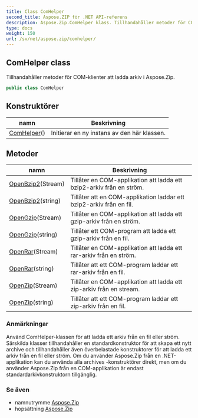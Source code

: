 ```yaml
---
title: Class ComHelper
second_title: Aspose.ZIP för .NET API-referens
description: Aspose.Zip.ComHelper klass. Tillhandahåller metoder för COMklienter att ladda arkiv i Aspose.Zip.
type: docs
weight: 150
url: /sv/net/aspose.zip/comhelper/
---
```

## ComHelper class

Tillhandahåller metoder för COM-klienter att ladda arkiv i Aspose.Zip.

```csharp
public class ComHelper
```

## Konstruktörer

| namn | Beskrivning |
| --- | --- |
| [ComHelper](comhelper/)() | Initierar en ny instans av den här klassen. |

## Metoder

| namn | Beskrivning |
| --- | --- |
| [OpenBzip2](../../aspose.zip/comhelper/openbzip2/#openbzip2)(Stream) | Tillåter en COM-applikation att ladda ett bzip2-arkiv från en ström. |
| [OpenBzip2](../../aspose.zip/comhelper/openbzip2/#openbzip2_1)(string) | Tillåter att en COM-applikation laddar ett bzip2-arkiv från en fil. |
| [OpenGzip](../../aspose.zip/comhelper/opengzip/#opengzip)(Stream) | Tillåter en COM-applikation att ladda ett gzip-arkiv från en ström. |
| [OpenGzip](../../aspose.zip/comhelper/opengzip/#opengzip_1)(string) | Tillåter ett COM-program att ladda ett gzip-arkiv från en fil. |
| [OpenRar](../../aspose.zip/comhelper/openrar/#openrar)(Stream) | Tillåter en COM-applikation att ladda ett rar-arkiv från en ström. |
| [OpenRar](../../aspose.zip/comhelper/openrar/#openrar_1)(string) | Tillåter att ett COM-program laddar ett rar-arkiv från en fil. |
| [OpenZip](../../aspose.zip/comhelper/openzip/#openzip)(Stream) | Tillåter en COM-applikation att ladda ett zip-arkiv från en stream. |
| [OpenZip](../../aspose.zip/comhelper/openzip/#openzip_1)(string) | Tillåter att ett COM-program laddar ett zip-arkiv från en fil. |

### Anmärkningar

Använd ComHelper-klassen för att ladda ett arkiv från en fil eller ström. Särskilda klasser tillhandahåller en standardkonstruktor för att skapa ett nytt archive och tillhandahåller även överbelastade konstruktorer för att ladda ett arkiv från en fil eller ström. Om du använder Aspose.Zip från en .NET-applikation kan du använda alla archives -konstruktörer direkt, men om du använder Aspose.Zip från en COM-applikation är endast standardarkivkonstruktorn tillgänglig.

### Se även

* namnutrymme [Aspose.Zip](../../aspose.zip/)
* hopsättning [Aspose.Zip](../../)


